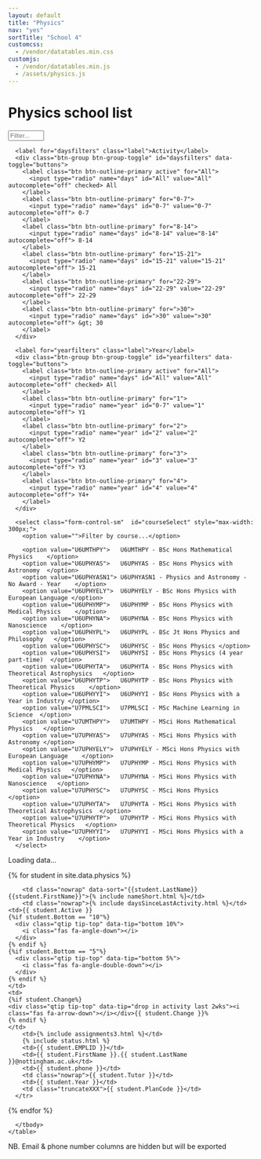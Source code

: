 ```yaml
---
layout: default
title: "Physics"
nav: "yes"
sortTitle: "School 4"
customcss:
  - /vendor/datatables.min.css
customjs:
  - /vendor/datatables.min.js
  - /assets/physics.js
---
```


<style>
/* temp overide */
/* Yellow-eyed penguin & opaque uon blue */
.flagBarX    {background: #fff; width: 100%; color: black; padding: 2px 4px;}
.warnBarX    {background: #fff; width: 100%; padding: 2px 4px;}
.okBarX      {background: #fff; padding: 2px 4px;}

/* hide until loaded */
#DataTable {display:none}


</style>

<div class="container main">
  <h1>Physics school list</h1>

  <form class="form-inline" id="filters">
      <!--<label for="Filter"></label>-->
      <input type="text" class="form-control" id="Filter" size="6" placeholder="Filter...">

      <label for="daysfilters" class="label">Activity</label>
      <div class="btn-group btn-group-toggle" id="daysfilters" data-toggle="buttons">
        <label class="btn btn-outline-primary active" for="All">
          <input type="radio" name="days" id="All" value="All" autocomplete="off" checked> All
        </label>
        <label class="btn btn-outline-primary" for="0-7">
          <input type="radio" name="days" id="0-7" value="0-7" autocomplete="off"> 0-7
        </label>
        <label class="btn btn-outline-primary" for="8-14">
          <input type="radio" name="days" id="8-14" value="8-14" autocomplete="off"> 8-14
        </label>
        <label class="btn btn-outline-primary" for="15-21">
          <input type="radio" name="days" id="15-21" value="15-21" autocomplete="off"> 15-21
        </label>
        <label class="btn btn-outline-primary" for="22-29">
          <input type="radio" name="days" id="22-29" value="22-29" autocomplete="off"> 22-29
        </label>
        <label class="btn btn-outline-primary" for=">30">
          <input type="radio" name="days" id=">30" value=">30" autocomplete="off"> &gt; 30
        </label>
      </div>

      <label for="yearfilters" class="label">Year</label>
      <div class="btn-group btn-group-toggle" id="yearfilters" data-toggle="buttons">
        <label class="btn btn-outline-primary active" for="All">
          <input type="radio" name="days" id="All" value="All" autocomplete="off" checked> All
        </label>
        <label class="btn btn-outline-primary" for="1">
          <input type="radio" name="year" id="0-7" value="1" autocomplete="off"> Y1
        </label>
        <label class="btn btn-outline-primary" for="2">
          <input type="radio" name="year" id="2" value="2" autocomplete="off"> Y2
        </label>
        <label class="btn btn-outline-primary" for="3">
          <input type="radio" name="year" id="3" value="3" autocomplete="off"> Y3
        </label>
        <label class="btn btn-outline-primary" for="4">
          <input type="radio" name="year" id="4" value="4" autocomplete="off"> Y4+
        </label>
      </div>

      <select class="form-control-sm"  id="courseSelect" style="max-width: 300px;">
        <option value="">Filter by course...</option>

        <option value="U6UMTHPY">	U6UMTHPY - BSc Hons Mathematical Physics	</option>
        <option value="U6UPHYAS">	U6UPHYAS - BSc Hons Physics with Astronomy	</option>
        <option value="U6UPHYASN1">	U6UPHYASN1 - Physics and Astronomy - No Award - Year	</option>
        <option value="U6UPHYELY">	U6UPHYELY - BSc Hons Physics with European Language	</option>
        <option value="U6UPHYMP">	U6UPHYMP - BSc Hons Physics with Medical Physics	</option>
        <option value="U6UPHYNA">	U6UPHYNA - BSc Hons Physics with Nanoscience	</option>
        <option value="U6UPHYPL">	U6UPHYPL - BSc Jt Hons Physics and Philosophy	</option>
        <option value="U6UPHYSC">	U6UPHYSC - BSc Hons Physics	</option>
        <option value="U6UPHYSI">	U6UPHYSI - BSc Hons Physics (4 year part-time)	</option>
        <option value="U6UPHYTA">	U6UPHYTA - BSc Hons Physics with Theoretical Astrophysics	</option>
        <option value="U6UPHYTP">	U6UPHYTP - BSc Hons Physics with Theoretical Physics	</option>
        <option value="U6UPHYYI">	U6UPHYYI - BSc Hons Physics with a Year in Industry	</option>
        <option value="U7PMLSCI">	U7PMLSCI - MSc Machine Learning in Science	</option>
        <option value="U7UMTHPY">	U7UMTHPY - MSci Hons Mathematical Physics	</option>
        <option value="U7UPHYAS">	U7UPHYAS - MSci Hons Physics with Astronomy	</option>
        <option value="U7UPHYELY">	U7UPHYELY - MSci Hons Physics with European Language	</option>
        <option value="U7UPHYMP">	U7UPHYMP - MSci Hons Physics with Medical Physics	</option>
        <option value="U7UPHYNA">	U7UPHYNA - MSci Hons Physics with Nanoscience	</option>
        <option value="U7UPHYSC">	U7UPHYSC - MSci Hons Physics	</option>
        <option value="U7UPHYTA">	U7UPHYTA - MSci Hons Physics with Theoretical Astrophysics	</option>
        <option value="U7UPHYTP">	U7UPHYTP - MSci Hons Physics with Theoretical Physics	</option>
        <option value="U7UPHYYI">	U7UPHYYI - MSci Hons Physics with a Year in Industry	</option>               
      </select>
<!--      
      <div class="custom-control custom-switch">
        <input type="checkbox" class="custom-control-input" id="ActiveToggle" checked>
        <label class="custom-control-label" for="ActiveToggle">Active</label>
      </div>
-->
  </form>



<p id="loading">Loading data...</p>




  <table class="table table-hover table-sm" id="DataTable" >
    <thead class="thead-dark">
      <tr>
      <!-- first 2 are hidden; just for filters -->
       <th scope="col">Active</th>
       <th scope="col">Visa</th>
        <th scope="col">Name</th>
        <th scope="col" class="nowrap">Last activity</th>
    <th scope="col">Active</th>   
    <th scope="col">Change</th>
        <th scope="col">Late</th>
        <th scope="col">Flags</th>  
        <th scope="col">EMPLID</th>
        <th scope="col">email</th>
        <th scope="col">phone</th>
        <th scope="col">Tutor</th>
        <th scope="col">Yr</th>
        <th scope="col">Programme</th>
      </tr>
    </thead>
    <tbody>

{% for student in site.data.physics %}
      <tr>
        <!-- hidden col for filters: active -->
        <td>
            {% if student.Resits %}
              no
            {% elsif student.Repeating %}
              no
            {% elsif student.Interrupted %}
              no
            {% elsif student.Withdrawn %}
              no
            {% else %}
              active
            {% endif %}
        </td>
        <!-- hidden col for filters: visa -->
        <td>
            {% if student.Tier4 %}     
                visa
            {% else %}
                -               
            {% endif %}
        </td>         

        <td class="nowrap" data-sort="{{student.LastName}} {{student.FirstName}}">{% include nameShort.html %}</td>
        <td class="nowrap">{% include daysSinceLastActivity.html %}</td>
    <td>{{ student.Active }}
    {%if student.Bottom == "10"%}
      <div class="qtip tip-top" data-tip="bottom 10%">
        <i class="fas fa-angle-down"></i>
      </div>
    {% endif %}
    {%if student.Bottom == "5"%}
      <div class="qtip tip-top" data-tip="bottom 5%">
        <i class="fas fa-angle-double-down"></i>
      </div>
    {% endif %}
    </td>
    <td>
    {%if student.Change%}
    <div class="qtip tip-top" data-tip="drop in activity last 2wks"><i class="fas fa-arrow-down"></i></div>{{ student.Change }}%
    {% endif %}
    </td>    
        <td>{% include assignments3.html %}</td>
        {% include status.html %}
        <td>{{ student.EMPLID }}</td>
        <td>{{ student.FirstName }}.{{ student.LastName }}@nottingham.ac.uk</td>
        <td>{{ student.phone }}</td>
        <td class="nowrap">{{ student.Tutor }}</td>
        <td>{{ student.Year }}</td>
        <td class="truncateXXX">{{ student.PlanCode }}</td>
      </tr>
{% endfor %}

      </tbody>
    </table>



<p class="foot">NB. Email & phone number columns are hidden but will be exported</p>

</div>
